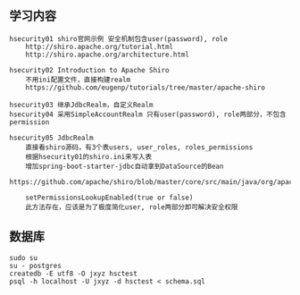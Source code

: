 ## 学习内容

    hsecurity01 shiro官网示例 安全机制包含user(password), role
        http://shiro.apache.org/tutorial.html
        http://shiro.apache.org/architecture.html
    
    hsecurity02 Introduction to Apache Shiro
        不用ini配置文件，直接构建realm
        https://github.com/eugenp/tutorials/tree/master/apache-shiro

    hsecurity03 继承JdbcRealm，自定义Realm
    hsecurity04 采用SimpleAccountRealm 只有user(password), role两部分，不包含permission

    hsecurity05 JdbcRealm
        直接看shiro源码，有3个表users, user_roles, roles_permissions
        根据hsecurity01的shiro.ini来写入表
        增加spring-boot-starter-jdbc自动拿到DataSource的Bean
        https://github.com/apache/shiro/blob/master/core/src/main/java/org/apache/shiro/realm/jdbc/JdbcRealm.java

        setPermissionsLookupEnabled(true or false)
        此方法存在，应该是为了极度简化user, role两部分即可解决安全权限

## 数据库

    sudo su
    su - postgres
    createdb -E utf8 -O jxyz hsctest
    psql -h localhost -U jxyz -d hsctest < schema.sql